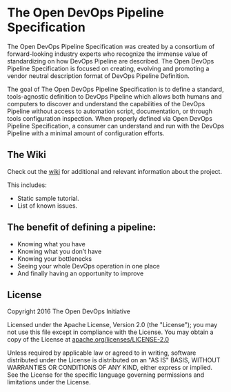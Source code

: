 # The Open DevOps Pipeline Specification

The Open DevOps Pipeline Specification was created by a consortium of forward-looking industry experts who recognize the immense value of standardizing on how DevOps Pipeline are described. The Open DevOps Pipeline Specification is focused on creating, evolving and promoting a vendor neutral description format of DevOps Pipeline Definition.

The goal of The Open DevOps Pipeline Specification is to define a standard, tools-agnostic definition to DevOps Pipeline which allows both humans and computers to discover and understand the capabilities of the DevOps Pipeline without access to automation script, documentation, or through tools configuration inspection. When properly defined via Open DevOps Pipeline Specification, a consumer can understand and run with the DevOps Pipeline with a minimal amount of configuration efforts. 

## The Wiki

Check out the [wiki](https://github.com/open-devops/open-devops-pipeline/wiki) for additional and relevant information about the project.

This includes:
- Static sample tutorial.
- List of known issues.

## The benefit of defining a pipeline:
- Knowing what you have
- Knowing what you don’t have
- Knowing your bottlenecks
- Seeing your whole DevOps operation in one place
- And finally having an opportunity to improve

## License

Copyright 2016 The Open DevOps Initiative

Licensed under the Apache License, Version 2.0 (the "License");
you may not use this file except in compliance with the License.
You may obtain a copy of the License at [apache.org/licenses/LICENSE-2.0](http://www.apache.org/licenses/LICENSE-2.0)

Unless required by applicable law or agreed to in writing, software
distributed under the License is distributed on an "AS IS" BASIS,
WITHOUT WARRANTIES OR CONDITIONS OF ANY KIND, either express or implied.
See the License for the specific language governing permissions and
limitations under the License.
